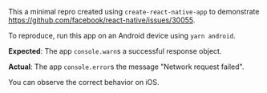 This a minimal repro created using `create-react-native-app` to demonstrate https://github.com/facebook/react-native/issues/30055.

To reproduce, run this app on an Android device using `yarn android`.

**Expected**: The app `console.warn`s a successful response object.

**Actual**: The app `console.error`s the message "Network request failed".

You can observe the correct behavior on iOS.